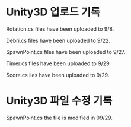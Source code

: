 # Unity3D 업로드 기록

Rotation.cs files have been uploaded to 9/8.

Debri.cs files have been uploaded to 9/22.

SpawnPoint.cs files have been uploaded to 9/27.

Timer.cs files have been uploaded to 9/29.

Score.cs iles have been uploaded to 9/29.

# Unity3D 파일 수정 기록

SpawnPoint.cs the file is modified in 09/29.
